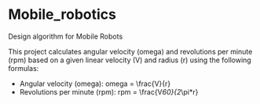 # Mobile_robotics
Design algorithm for Mobile Robots

This project calculates angular velocity (omega) and revolutions per minute (rpm) based on a given linear velocity (V) and radius (r) using the following formulas:

- Angular velocity (omega): omega = \frac{V}{r}
- Revolutions per minute (rpm): rpm = \frac{V*60}{2*\pi*r}
